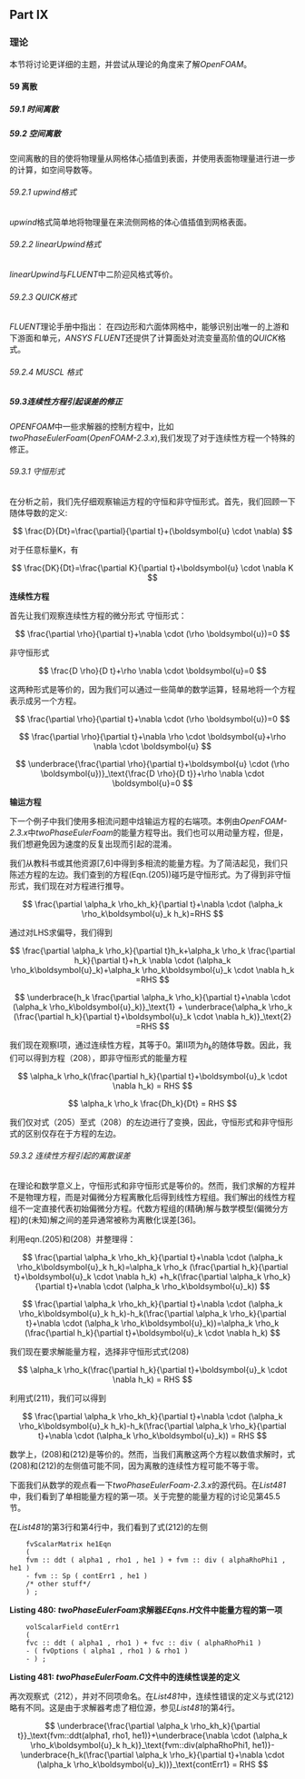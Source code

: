 ## Part IX
### 理论
本节将讨论更详细的主题，并尝试从理论的角度来了解*OpenFOAM*。
#### 59 离散
##### 59.1 时间离散
##### 59.2 空间离散
空间离散的目的使将物理量从网格体心插值到表面，并使用表面物理量进行进一步的计算，如空间导数等。
###### 59.2.1 *upwind*格式
*upwind*格式简单地将物理量在来流侧网格的体心值插值到网格表面。
###### 59.2.2 *linearUpwind*格式
*linearUpwind*与*FLUENT*中二阶迎风格式等价。
###### 59.2.3 *QUICK*格式
*FLUENT*理论手册中指出：
在四边形和六面体网格中，能够识别出唯一的上游和下游面和单元，*ANSYS FLUENT*还提供了计算面处对流变量高阶值的*QUICK*格式。
###### 59.2.4 *MUSCL* 格式
##### 59.3连续性方程引起误差的修正
*OPENFOAM*中一些求解器的控制方程中，比如*twoPhaseEulerFoam*(*OpenFOAM-2.3.x*),我们发现了对于连续性方程一个特殊的修正。
###### 59.3.1 守恒形式
在分析之前，我们先仔细观察输运方程的守恒和非守恒形式。首先，我们回顾一下随体导数的定义:

$$
\frac{D}{Dt}=\frac{\partial}{\partial t}+(\boldsymbol{u} \cdot \nabla)
$$

对于任意标量K，有

$$
\frac{DK}{Dt}=\frac{\partial K}{\partial t}+\boldsymbol{u} \cdot \nabla K
$$

**连续性方程**

首先让我们观察连续性方程的微分形式
守恒形式：

$$
\frac{\partial \rho}{\partial t}+\nabla \cdot (\rho \boldsymbol{u})=0
$$

非守恒形式

$$
\frac{D \rho}{D t}+\rho \nabla \cdot \boldsymbol{u}=0
$$

这两种形式是等价的，因为我们可以通过一些简单的数学运算，轻易地将一个方程表示成另一个方程。

$$
\frac{\partial \rho}{\partial t}+\nabla \cdot (\rho \boldsymbol{u})=0
$$

$$
\frac{\partial \rho}{\partial t}+\nabla \rho \cdot \boldsymbol{u}+\rho \nabla \cdot \boldsymbol{u}
$$

$$
\underbrace{\frac{\partial \rho}{\partial t}+\boldsymbol{u} \cdot (\rho \boldsymbol{u})}_\text{\frac{D \rho}{D t}}+\rho \nabla \cdot \boldsymbol{u}=0
$$

**输运方程**

下一个例子中我们使用多相流问题中焓输运方程的右端项。本例由*OpenFOAM-2.3.x*中*twoPhaseEulerFoam*的能量方程导出。我们也可以用动量方程，但是，我们想避免因为速度的反复出现而引起的混淆。

我们从教科书或其他资源[7,6]中得到多相流的能量方程。为了简洁起见，我们只陈述方程的左边。我们查到的方程(Eqn.(205))碰巧是守恒形式。为了得到非守恒形式，我们现在对方程进行推导。

$$
\frac{\partial \alpha_k \rho_kh_k}{\partial t}+\nabla \cdot (\alpha_k \rho_k\boldsymbol{u}_k h_k)=RHS
$$

通过对LHS求偏导，我们得到

$$
\frac{\partial \alpha_k \rho_k}{\partial t}h_k+\alpha_k \rho_k \frac{\partial h_k}{\partial t}+h_k \nabla \cdot (\alpha_k \rho_k\boldsymbol{u}_k)+\alpha_k \rho_k\boldsymbol{u}_k \cdot \nabla h_k =RHS
$$

$$
\underbrace{h_k \frac{\partial \alpha_k \rho_k}{\partial t}+\nabla \cdot (\alpha_k \rho_k\boldsymbol{u}_k)}_\text{1} + \underbrace{\alpha_k \rho_k (\frac{\partial h_k}{\partial t}+\boldsymbol{u}_k \cdot \nabla h_k)}_\text{2} =RHS
$$

我们现在观察Ⅰ项，通过连续性方程，其等于0。第Ⅱ项为$h_k$的随体导数。因此，我们可以得到方程（208），即非守恒形式的能量方程

$$
\alpha_k \rho_k(\frac{\partial h_k}{\partial t}+\boldsymbol{u}_k \cdot \nabla h_k) = RHS
$$

$$
\alpha_k \rho_k \frac{Dh_k}{Dt} = RHS
$$

我们仅对式（205）至式（208）的左边进行了变换，因此，守恒形式和非守恒形式的区别仅存在于方程的左边。

###### 59.3.2 连续性方程引起的离散误差

在理论和数学意义上，守恒形式和非守恒形式是等价的。然而，我们求解的方程并不是物理方程，而是对偏微分方程离散化后得到线性方程组。我们解出的线性方程组不一定直接代表初始偏微分方程。代数方程组的(精确)解与数学模型(偏微分方程)的(未知)解之间的差异通常被称为离散化误差[36]。

利用eqn.(205)和(208）并整理得：

$$
\frac{\partial \alpha_k \rho_kh_k}{\partial t}+\nabla \cdot (\alpha_k \rho_k\boldsymbol{u}_k h_k)=\alpha_k \rho_k (\frac{\partial h_k}{\partial t}+\boldsymbol{u}_k \cdot \nabla h_k) +h_k(\frac{\partial \alpha_k \rho_k}{\partial t}+\nabla \cdot (\alpha_k \rho_k\boldsymbol{u}_k))
$$

$$
\frac{\partial \alpha_k \rho_kh_k}{\partial t}+\nabla \cdot (\alpha_k \rho_k\boldsymbol{u}_k h_k)-h_k(\frac{\partial \alpha_k \rho_k}{\partial t}+\nabla \cdot (\alpha_k \rho_k\boldsymbol{u}_k))=\alpha_k \rho_k (\frac{\partial h_k}{\partial t}+\boldsymbol{u}_k \cdot \nabla h_k) 
$$

我们现在要求解能量方程，选择非守恒形式式(208)

$$
\alpha_k \rho_k(\frac{\partial h_k}{\partial t}+\boldsymbol{u}_k \cdot \nabla h_k) = RHS
$$

利用式(211)，我们可以得到

$$
\frac{\partial \alpha_k \rho_kh_k}{\partial t}+\nabla \cdot (\alpha_k \rho_k\boldsymbol{u}_k h_k)-h_k(\frac{\partial \alpha_k \rho_k}{\partial t}+\nabla \cdot (\alpha_k \rho_k\boldsymbol{u}_k)) = RHS
$$

数学上，(208)和(212)是等价的。然而，当我们离散这两个方程以数值求解时，式(208)和(212)的左侧值可能不同，因为离散的连续性方程可能不等于零。

下面我们从数学的观点看一下*twoPhaseEulerFoam-2.3.x*的源代码。在*List481*中，我们看到了单相能量方程的第一项。关于完整的能量方程的讨论见第45.5节。

在*List481*的第3行和第4行中，我们看到了式(212)的左侧

```
    fvScalarMatrix he1Eqn
    (
    fvm :: ddt ( alpha1 , rho1 , he1 ) + fvm :: div ( alphaRhoPhi1 , he1 )
    - fvm :: Sp ( contErr1 , he1 )
    /* other stuff*/
    ) ;
```
**Listing 480: *twoPhaseEulerFoam*求解器*EEqns.H*文件中能量方程的第一项**
```
    volScalarField contErr1
    (
    fvc :: ddt ( alpha1 , rho1 ) + fvc :: div ( alphaRhoPhi1 )
    - ( fvOptions ( alpha1 , rho1 ) & rho1 )
    - ) ;
 ```
**Listing 481: *twoPhaseEulerFoam.C*文件中的连续性误差的定义**

再次观察式（212），并对不同项命名。在*List481*中，连续性错误的定义与式(212)略有不同。这是由于求解器考虑了相位源，参见*List481*的第4行。

$$
\underbrace{\frac{\partial \alpha_k \rho_kh_k}{\partial t}}_\text{fvm::ddt(alpha1, rho1, he1)}+\underbrace{\nabla \cdot (\alpha_k \rho_k\boldsymbol{u}_k h_k)}_\text{fvm::div(alphaRhoPhi1, he1)}-\underbrace{h_k(\frac{\partial \alpha_k \rho_k}{\partial t}+\nabla \cdot (\alpha_k \rho_k\boldsymbol{u}_k))}_\text{contErr1} = RHS
$$






